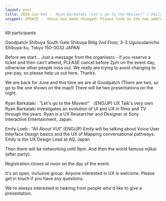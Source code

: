 ```yaml
---
layout: post
title: 2018 Jun-#45 -  Ryan Barkataki "Let's go to the Movies!" / Emily Loeb "All About VUI Design"
snippet: UPDATE -  Venue has been changed! Please look at the new address on the event page Hi, we are back -
---
```

69 participants

Goodpatch Shibuya South Gate Shibuya Bldg 2nd Floor, 3-3 Uguisudanicho Shibuya-ku, Tokyo 150-0032 JAPAN

Before we start...
Just a message from the organisers - if you reserve a ticket and then can't attend, PLEASE cancel before 2pm on the event day, otherwise other people miss out. We really are trying to avoid changing to pre-pay, so please help us out here. Thanks.

We are back for June and this time we are at Goodpatch (There are two, so go to the one shown on the map!)
There will be two presentations on the night:

Ryan Barkataki : "Let's go to the Movies!" （ENG/JP)
UX Talk's very own Ryan Barkataki investigates an evolution of UI and UX in films and TV through the years.
Ryan is a UX Researcher and Designer at Sony Interactive Entertainment, Japan.

Emily Loeb : "All About VUI" (ENG/JP)
Emily will be talking about Voice User Interface Design basics and the UX of Mapping conversational pathways. Emily is the UX Design Lead at AQ, Japan

Then there will be networking until 9pm. And then the world famous nijikai (after party).

Registration closes at noon on the day of the event.

It's an open, inclusive group. Anyone interested in UX is welcome. Please get in touch if you have any questions.

We're always interested in hearing from people who'd like to give a presentation.

